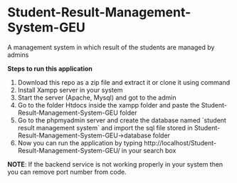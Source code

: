 # Student-Result-Management-System-GEU
A management system in which result of the students are managed by admins

<html>
  <b>Steps to run this application</b>
  <ol>
    <li>Download this repo as a zip file and extract it or clone it using command</li>
    <li>Install Xampp server in your system</li>
    <li>Start the server (Apache, Mysql) and got to the admin</li>
    <li>Go to the folder Htdocs inside the xampp folder and paste the Student-Result-Management-System-GEU folder</li>
    <li>Go to the phpmyadmin server and create the database named `student result management system` and import the sql file stored in Student-Result-Management-System-GEU->database folder</li>
    <li>Now you can run the application by typing http://localhost/Student-Result-Management-System-GEU/ in your search box</li>
  </ol>

  **NOTE**: If the backend service is not working properly in your system then you can remove port number from code.
</html>
